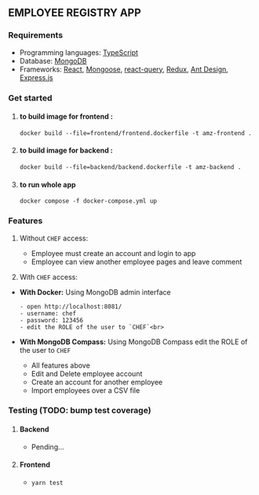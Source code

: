 ## EMPLOYEE REGISTRY APP

### Requirements

- Programming languages: [TypeScript](https://www.typescriptlang.org/)
- Database: [MongoDB](https://www.mongodb.com/)
- Frameworks: [React](https://reactjs.org/), [Mongoose](https://mongoosejs.com/), [react-query](https://tanstack.com/query/v4), [Redux](https://redux.js.org/), [Ant Design](https://ant.design/), [Express.js](https://expressjs.com/)

### Get started

1. #### to build image for frontend :
   `docker build --file=frontend/frontend.dockerfile -t amz-frontend .`
2. #### to build image for backend :
   `docker build --file=backend/backend.dockerfile -t amz-backend .`
3. #### to run whole app
   `docker compose -f docker-compose.yml up`

### Features

1.  Without `CHEF` access:

    - Employee must create an account and login to app
    - Employee can view another employee pages and leave comment

2.  With `CHEF` access:

- **With Docker:** Using MongoDB admin interface

      - open http://localhost:8081/
      - username: chef
      - password: 123456
      - edit the ROLE of the user to `CHEF`<br>

- **With MongoDB Compass:** Using MongoDB Compass edit the ROLE of the user to `CHEF`

  - All features above
  - Edit and Delete employee account
  - Create an account for another employee
  - Import employees over a CSV file<br>

### Testing (TODO: bump test coverage)

1. #### Backend

   - Pending...

2. #### Frontend
   - `yarn test`
